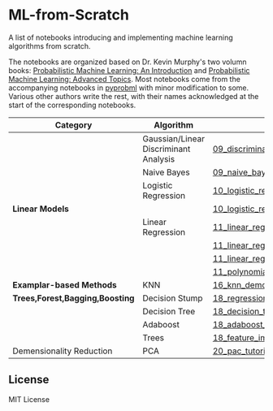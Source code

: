 # ML-from-Scratch
A list of notebooks introducing and implementing machine learning algorithms from scratch.

The notebooks are organized based on Dr. Kevin Murphy's two volumn books: [Probabilistic Machine Learning: An Introduction](https://probml.github.io/pml-book/book1.html) and [Probabilistic Machine Learning: Advanced Topics](https://probml.github.io/pml-book/book2.html). Most notebooks come from the accompanying notebooks in [pyprobml](https://github.com/probml/pyprobml) with minor modification to some. Various other authors write the rest, with their names acknowledged at the start of the corresponding notebooks.

| Category | Algorithm | Notebook |
| -------- | --------- | -------- |
| | Gaussian/Linear Discriminant Analysis | [09_discriminat_analysis_dboundaries_plot2.ipynb](https://github.com/imkaywu/ML-from-Scratch/blob/main/09_discriminat_analysis_dboundaries_plot2.ipynb) |
| | Naive Bayes | [09_naive_bayes_mnist.ipynb](https://github.com/imkaywu/ML-from-Scratch/blob/main/09_naive_bayes_mnist.ipynb) |
| | Logistic Regression | [10_logistic_regression_pytorch.ipynb](https://github.com/imkaywu/ML-from-Scratch/blob/main/10_logistic_regression_pytorch.ipynb) |
| **Linear Models** | | [10_logistic_regression_sklearn.ipynb](https://github.com/imkaywu/ML-from-Scratch/blob/main/10_logistic_regression_sklearn.ipynb) |
| | Linear Regression | [11_linear_regression_from_scratch.ipynb](https://github.com/imkaywu/ML-from-Scratch/blob/main/11_linear_regression_from_scratch.ipynb) |
| | | [11_linear_regression_from_scratch_again.ipynb](https://github.com/imkaywu/ML-from-Scratch/blob/main/11_linear_regression_from_scratch_again.ipynb) |
| | | [11_linear_regression_sklearn.ipynb](https://github.com/imkaywu/ML-from-Scratch/blob/main/11_linear_regression_sklearn.ipynb) |
| | | [11_polynomial_regression_torch.ipynb](https://github.com/imkaywu/ML-from-Scratch/blob/main/11_polynomial_regression_torch.ipynb) |
| **Examplar-based Methods** | KNN | [16_knn_demo.ipynb](https://github.com/imkaywu/ML-from-Scratch/blob/main/16_knn_demo.ipynb) |
| **Trees,Forest,Bagging,Boosting** | Decision Stump | [18_regression_tree_stumps.ipynb](https://github.com/imkaywu/ML-from-Scratch/blob/main/18_regression_tree_stumps.ipynb) |
| | Decision Tree | [18_decision_tree_iris.ipynb](https://github.com/imkaywu/ML-from-Scratch/blob/main/18_decision_tree_iris.ipynb) |
| | Adaboost | [18_adaboost_from_scratch.ipynb](https://github.com/imkaywu/ML-from-Scratch/blob/main/18_adaboost_from_scratch.ipynb) |
| | Trees | [18_feature_importance_trees_tutorial.ipynb](https://github.com/imkaywu/ML-from-Scratch/blob/main/18_feature_importance_trees_tutorial.ipynb) |
| Demensionality Reduction | PCA | [20_pac_tutorial.ipynb](https://github.com/imkaywu/ML-from-Scratch/blob/main/20_pac_tutorial.ipynb) |

## License
MIT License
